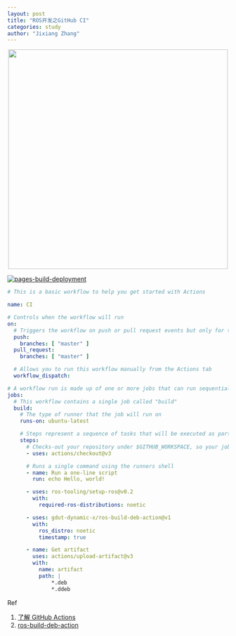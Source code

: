 ```yaml
---
layout: post
title: "ROS开发之GitHub CI"
categories: study
author: "Jixiang Zhang"
---
```


<p align="center">
  <img src="https://docs.github.com/assets/cb-25535/images/help/images/overview-actions-simple.png" width="500"/>
</p>

[![pages-build-deployment](https://github.com/matheecs/matheecs.github.io/actions/workflows/pages/pages-build-deployment/badge.svg)](https://github.com/matheecs/matheecs.github.io/actions/workflows/pages/pages-build-deployment)

```yaml
# This is a basic workflow to help you get started with Actions

name: CI

# Controls when the workflow will run
on:
  # Triggers the workflow on push or pull request events but only for the "master" branch
  push:
    branches: [ "master" ]
  pull_request:
    branches: [ "master" ]

  # Allows you to run this workflow manually from the Actions tab
  workflow_dispatch:

# A workflow run is made up of one or more jobs that can run sequentially or in parallel
jobs:
  # This workflow contains a single job called "build"
  build:
    # The type of runner that the job will run on
    runs-on: ubuntu-latest

    # Steps represent a sequence of tasks that will be executed as part of the job
    steps:
      # Checks-out your repository under $GITHUB_WORKSPACE, so your job can access it
      - uses: actions/checkout@v3

      # Runs a single command using the runners shell
      - name: Run a one-line script
        run: echo Hello, world!

      - uses: ros-tooling/setup-ros@v0.2
        with:
          required-ros-distributions: noetic

      - uses: gdut-dynamic-x/ros-build-deb-action@v1
        with:
          ros_distro: noetic
          timestamp: true

      - name: Get artifact
        uses: actions/upload-artifact@v3
        with:
          name: artifact
          path: |
              *.deb
              *.ddeb
```

Ref

1. [了解 GitHub Actions](https://docs.github.com/cn/actions/learn-github-actions/understanding-github-actions)
2. [ros-build-deb-action](https://github.com/gdut-dynamic-x/ros-build-deb-action)